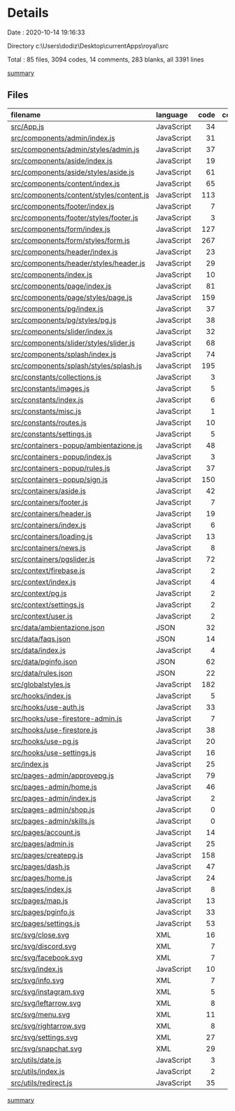 # Details

Date : 2020-10-14 19:16:33

Directory c:\Users\dodiz\Desktop\currentApps\royal\src

Total : 85 files,  3094 codes, 14 comments, 283 blanks, all 3391 lines

[summary](results.md)

## Files
| filename | language | code | comment | blank | total |
| :--- | :--- | ---: | ---: | ---: | ---: |
| [src/App.js](/src/App.js) | JavaScript | 34 | 0 | 6 | 40 |
| [src/components/admin/index.js](/src/components/admin/index.js) | JavaScript | 31 | 0 | 4 | 35 |
| [src/components/admin/styles/admin.js](/src/components/admin/styles/admin.js) | JavaScript | 37 | 0 | 2 | 39 |
| [src/components/aside/index.js](/src/components/aside/index.js) | JavaScript | 19 | 0 | 1 | 20 |
| [src/components/aside/styles/aside.js](/src/components/aside/styles/aside.js) | JavaScript | 61 | 1 | 4 | 66 |
| [src/components/content/index.js](/src/components/content/index.js) | JavaScript | 65 | 0 | 6 | 71 |
| [src/components/content/styles/content.js](/src/components/content/styles/content.js) | JavaScript | 113 | 0 | 6 | 119 |
| [src/components/footer/index.js](/src/components/footer/index.js) | JavaScript | 7 | 0 | 1 | 8 |
| [src/components/footer/styles/footer.js](/src/components/footer/styles/footer.js) | JavaScript | 3 | 0 | 1 | 4 |
| [src/components/form/index.js](/src/components/form/index.js) | JavaScript | 127 | 0 | 13 | 140 |
| [src/components/form/styles/form.js](/src/components/form/styles/form.js) | JavaScript | 267 | 0 | 19 | 286 |
| [src/components/header/index.js](/src/components/header/index.js) | JavaScript | 23 | 0 | 1 | 24 |
| [src/components/header/styles/header.js](/src/components/header/styles/header.js) | JavaScript | 29 | 0 | 5 | 34 |
| [src/components/index.js](/src/components/index.js) | JavaScript | 10 | 0 | 0 | 10 |
| [src/components/page/index.js](/src/components/page/index.js) | JavaScript | 81 | 0 | 6 | 87 |
| [src/components/page/styles/page.js](/src/components/page/styles/page.js) | JavaScript | 159 | 0 | 12 | 171 |
| [src/components/pg/index.js](/src/components/pg/index.js) | JavaScript | 37 | 0 | 1 | 38 |
| [src/components/pg/styles/pg.js](/src/components/pg/styles/pg.js) | JavaScript | 38 | 0 | 4 | 42 |
| [src/components/slider/index.js](/src/components/slider/index.js) | JavaScript | 32 | 0 | 1 | 33 |
| [src/components/slider/styles/slider.js](/src/components/slider/styles/slider.js) | JavaScript | 68 | 0 | 7 | 75 |
| [src/components/splash/index.js](/src/components/splash/index.js) | JavaScript | 74 | 0 | 3 | 77 |
| [src/components/splash/styles/splash.js](/src/components/splash/styles/splash.js) | JavaScript | 195 | 0 | 13 | 208 |
| [src/constants/collections.js](/src/constants/collections.js) | JavaScript | 3 | 0 | 0 | 3 |
| [src/constants/images.js](/src/constants/images.js) | JavaScript | 5 | 0 | 0 | 5 |
| [src/constants/index.js](/src/constants/index.js) | JavaScript | 6 | 0 | 1 | 7 |
| [src/constants/misc.js](/src/constants/misc.js) | JavaScript | 1 | 0 | 0 | 1 |
| [src/constants/routes.js](/src/constants/routes.js) | JavaScript | 10 | 2 | 3 | 15 |
| [src/constants/settings.js](/src/constants/settings.js) | JavaScript | 5 | 0 | 1 | 6 |
| [src/containers-popup/ambientazione.js](/src/containers-popup/ambientazione.js) | JavaScript | 48 | 1 | 4 | 53 |
| [src/containers-popup/index.js](/src/containers-popup/index.js) | JavaScript | 3 | 0 | 0 | 3 |
| [src/containers-popup/rules.js](/src/containers-popup/rules.js) | JavaScript | 37 | 1 | 4 | 42 |
| [src/containers-popup/sign.js](/src/containers-popup/sign.js) | JavaScript | 150 | 4 | 8 | 162 |
| [src/containers/aside.js](/src/containers/aside.js) | JavaScript | 42 | 0 | 6 | 48 |
| [src/containers/footer.js](/src/containers/footer.js) | JavaScript | 7 | 0 | 2 | 9 |
| [src/containers/header.js](/src/containers/header.js) | JavaScript | 19 | 0 | 3 | 22 |
| [src/containers/index.js](/src/containers/index.js) | JavaScript | 6 | 0 | 0 | 6 |
| [src/containers/loading.js](/src/containers/loading.js) | JavaScript | 13 | 0 | 2 | 15 |
| [src/containers/news.js](/src/containers/news.js) | JavaScript | 8 | 0 | 3 | 11 |
| [src/containers/pgslider.js](/src/containers/pgslider.js) | JavaScript | 72 | 0 | 9 | 81 |
| [src/context/firebase.js](/src/context/firebase.js) | JavaScript | 2 | 0 | 1 | 3 |
| [src/context/index.js](/src/context/index.js) | JavaScript | 4 | 0 | 0 | 4 |
| [src/context/pg.js](/src/context/pg.js) | JavaScript | 2 | 0 | 1 | 3 |
| [src/context/settings.js](/src/context/settings.js) | JavaScript | 2 | 0 | 1 | 3 |
| [src/context/user.js](/src/context/user.js) | JavaScript | 2 | 0 | 1 | 3 |
| [src/data/ambientazione.json](/src/data/ambientazione.json) | JSON | 32 | 0 | 0 | 32 |
| [src/data/faqs.json](/src/data/faqs.json) | JSON | 14 | 0 | 0 | 14 |
| [src/data/index.js](/src/data/index.js) | JavaScript | 4 | 0 | 0 | 4 |
| [src/data/pginfo.json](/src/data/pginfo.json) | JSON | 62 | 0 | 0 | 62 |
| [src/data/rules.json](/src/data/rules.json) | JSON | 22 | 0 | 0 | 22 |
| [src/globalstyles.js](/src/globalstyles.js) | JavaScript | 182 | 4 | 17 | 203 |
| [src/hooks/index.js](/src/hooks/index.js) | JavaScript | 5 | 0 | 0 | 5 |
| [src/hooks/use-auth.js](/src/hooks/use-auth.js) | JavaScript | 33 | 0 | 6 | 39 |
| [src/hooks/use-firestore-admin.js](/src/hooks/use-firestore-admin.js) | JavaScript | 7 | 0 | 3 | 10 |
| [src/hooks/use-firestore.js](/src/hooks/use-firestore.js) | JavaScript | 38 | 0 | 3 | 41 |
| [src/hooks/use-pg.js](/src/hooks/use-pg.js) | JavaScript | 20 | 0 | 5 | 25 |
| [src/hooks/use-settings.js](/src/hooks/use-settings.js) | JavaScript | 16 | 0 | 6 | 22 |
| [src/index.js](/src/index.js) | JavaScript | 25 | 1 | 3 | 29 |
| [src/pages-admin/approvepg.js](/src/pages-admin/approvepg.js) | JavaScript | 79 | 0 | 8 | 87 |
| [src/pages-admin/home.js](/src/pages-admin/home.js) | JavaScript | 46 | 0 | 6 | 52 |
| [src/pages-admin/index.js](/src/pages-admin/index.js) | JavaScript | 2 | 0 | 0 | 2 |
| [src/pages-admin/shop.js](/src/pages-admin/shop.js) | JavaScript | 0 | 0 | 1 | 1 |
| [src/pages-admin/skills.js](/src/pages-admin/skills.js) | JavaScript | 0 | 0 | 1 | 1 |
| [src/pages/account.js](/src/pages/account.js) | JavaScript | 14 | 0 | 3 | 17 |
| [src/pages/admin.js](/src/pages/admin.js) | JavaScript | 25 | 0 | 5 | 30 |
| [src/pages/createpg.js](/src/pages/createpg.js) | JavaScript | 158 | 0 | 9 | 167 |
| [src/pages/dash.js](/src/pages/dash.js) | JavaScript | 47 | 0 | 6 | 53 |
| [src/pages/home.js](/src/pages/home.js) | JavaScript | 24 | 0 | 4 | 28 |
| [src/pages/index.js](/src/pages/index.js) | JavaScript | 8 | 0 | 0 | 8 |
| [src/pages/map.js](/src/pages/map.js) | JavaScript | 13 | 0 | 2 | 15 |
| [src/pages/pginfo.js](/src/pages/pginfo.js) | JavaScript | 33 | 0 | 4 | 37 |
| [src/pages/settings.js](/src/pages/settings.js) | JavaScript | 53 | 0 | 5 | 58 |
| [src/svg/close.svg](/src/svg/close.svg) | XML | 16 | 0 | 2 | 18 |
| [src/svg/discord.svg](/src/svg/discord.svg) | XML | 7 | 0 | 1 | 8 |
| [src/svg/facebook.svg](/src/svg/facebook.svg) | XML | 7 | 0 | 1 | 8 |
| [src/svg/index.js](/src/svg/index.js) | JavaScript | 10 | 0 | 0 | 10 |
| [src/svg/info.svg](/src/svg/info.svg) | XML | 7 | 0 | 2 | 9 |
| [src/svg/instagram.svg](/src/svg/instagram.svg) | XML | 5 | 0 | 0 | 5 |
| [src/svg/leftarrow.svg](/src/svg/leftarrow.svg) | XML | 8 | 0 | 0 | 8 |
| [src/svg/menu.svg](/src/svg/menu.svg) | XML | 11 | 0 | 2 | 13 |
| [src/svg/rightarrow.svg](/src/svg/rightarrow.svg) | XML | 8 | 0 | 3 | 11 |
| [src/svg/settings.svg](/src/svg/settings.svg) | XML | 27 | 0 | 4 | 31 |
| [src/svg/snapchat.svg](/src/svg/snapchat.svg) | XML | 29 | 0 | 0 | 29 |
| [src/utils/date.js](/src/utils/date.js) | JavaScript | 3 | 0 | 0 | 3 |
| [src/utils/index.js](/src/utils/index.js) | JavaScript | 2 | 0 | 0 | 2 |
| [src/utils/redirect.js](/src/utils/redirect.js) | JavaScript | 35 | 0 | 5 | 40 |

[summary](results.md)